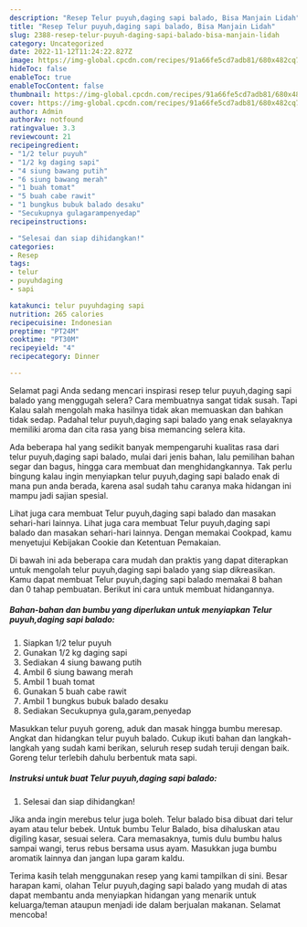 ```yaml
---
description: "Resep Telur puyuh,daging sapi balado, Bisa Manjain Lidah"
title: "Resep Telur puyuh,daging sapi balado, Bisa Manjain Lidah"
slug: 2388-resep-telur-puyuh-daging-sapi-balado-bisa-manjain-lidah
category: Uncategorized
date: 2022-11-12T11:24:22.827Z
image: https://img-global.cpcdn.com/recipes/91a66fe5cd7adb81/680x482cq70/telur-puyuhdaging-sapi-balado-foto-resep-utama.jpg
hideToc: false
enableToc: true
enableTocContent: false
thumbnail: https://img-global.cpcdn.com/recipes/91a66fe5cd7adb81/680x482cq70/telur-puyuhdaging-sapi-balado-foto-resep-utama.jpg
cover: https://img-global.cpcdn.com/recipes/91a66fe5cd7adb81/680x482cq70/telur-puyuhdaging-sapi-balado-foto-resep-utama.jpg
author: Admin
authorAv: notfound
ratingvalue: 3.3
reviewcount: 21
recipeingredient:
- "1/2 telur puyuh"
- "1/2 kg daging sapi"
- "4 siung bawang putih"
- "6 siung bawang merah"
- "1 buah tomat"
- "5 buah cabe rawit"
- "1 bungkus bubuk balado desaku"
- "Secukupnya gulagarampenyedap"
recipeinstructions:

- "Selesai dan siap dihidangkan!"
categories:
- Resep
tags:
- telur
- puyuhdaging
- sapi

katakunci: telur puyuhdaging sapi 
nutrition: 265 calories
recipecuisine: Indonesian
preptime: "PT24M"
cooktime: "PT30M"
recipeyield: "4"
recipecategory: Dinner

---
```



Selamat pagi Anda sedang mencari inspirasi resep telur puyuh,daging sapi balado yang menggugah selera? Cara membuatnya sangat tidak susah. Tapi Kalau salah mengolah maka hasilnya tidak akan memuaskan dan bahkan tidak sedap. Padahal telur puyuh,daging sapi balado yang enak selayaknya memiliki aroma dan cita rasa yang bisa memancing selera kita.


Ada beberapa hal yang sedikit banyak mempengaruhi kualitas rasa dari telur puyuh,daging sapi balado, mulai dari jenis bahan, lalu pemilihan bahan segar dan bagus, hingga cara membuat dan menghidangkannya. Tak perlu bingung kalau ingin menyiapkan telur puyuh,daging sapi balado enak di mana pun anda berada, karena asal sudah tahu caranya maka hidangan ini mampu jadi sajian spesial.

Lihat juga cara membuat Telur puyuh,daging sapi balado dan masakan sehari-hari lainnya. Lihat juga cara membuat Telur puyuh,daging sapi balado dan masakan sehari-hari lainnya. Dengan memakai Cookpad, kamu menyetujui Kebijakan Cookie dan Ketentuan Pemakaian.


Di bawah ini ada beberapa cara mudah dan praktis yang dapat diterapkan untuk mengolah telur puyuh,daging sapi balado yang siap dikreasikan. Kamu dapat membuat Telur puyuh,daging sapi balado memakai 8 bahan dan 0 tahap pembuatan. Berikut ini cara untuk membuat hidangannya.

<!--inarticleads1-->

##### Bahan-bahan dan bumbu yang diperlukan untuk menyiapkan Telur puyuh,daging sapi balado:

1. Siapkan 1/2 telur puyuh
1. Gunakan 1/2 kg daging sapi
1. Sediakan 4 siung bawang putih
1. Ambil 6 siung bawang merah
1. Ambil 1 buah tomat
1. Gunakan 5 buah cabe rawit
1. Ambil 1 bungkus bubuk balado desaku
1. Sediakan Secukupnya gula,garam,penyedap


Masukkan telur puyuh goreng, aduk dan masak hingga bumbu meresap. Angkat dan hidangkan telur puyuh balado. Cukup ikuti bahan dan langkah-langkah yang sudah kami berikan, seluruh resep sudah teruji dengan baik. Goreng telur terlebih dahulu berbentuk mata sapi. 

<!--inarticleads2-->

##### Instruksi untuk buat Telur puyuh,daging sapi balado:


1. Selesai dan siap dihidangkan!

Jika anda ingin merebus telur juga boleh. Telur balado bisa dibuat dari telur ayam atau telur bebek. Untuk bumbu Telur Balado, bisa dihaluskan atau digiling kasar, sesuai selera. Cara memasaknya, tumis dulu bumbu halus sampai wangi, terus rebus bersama usus ayam. Masukkan juga bumbu aromatik lainnya dan jangan lupa garam kaldu. 

Terima kasih telah menggunakan resep yang kami tampilkan di sini. Besar harapan kami, olahan Telur puyuh,daging sapi balado yang mudah di atas dapat membantu anda menyiapkan hidangan yang menarik untuk keluarga/teman ataupun menjadi ide dalam berjualan makanan. Selamat mencoba!
